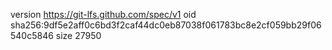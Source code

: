 version https://git-lfs.github.com/spec/v1
oid sha256:9df5e2aff0c6bd3f2caf44dc0eb87038f061783bc8e2cf059bb29f06540c5846
size 27950

